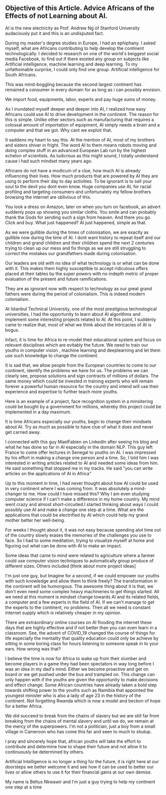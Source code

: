 

## Objective of this Article. Advice Africans of the Effects of not Learning about AI.

AI is the new electricity as Prof. Andrew Ng  of Stanford University audaciously put it and this is an undisputed fact.

During my master's degree studies in Europe, I had an ephiphany. I asked myself, what are Africans contributing to help develop the continent
technologically. I decided to research on one of the world's beiggest social media Facebook, to find out if there existed any group on
subjects like Artificial intelligence, machine learning and deep learning. To my unfathomable surprise, I could only find one group.
Artificial intelligence for South Africans.

This was mind-boggling because the second largest continent has remained a consumer in every domain for as long as i can possibly envision.

We import food, equipments, labor, experts and pay huge sums of money.

As I inundated myself deeper and deeper into AI, I realized how easy Africans could use AI to drive development in the continent.
The reason for this is simple. Unlike other sectors such as manufacturing that requires a colossal amount of importation of equipment,
AI simply needs a brain and a computer and that we got. Why cant we exploit that.

It saddens my heart to say this. At the mention of AI, most of my brothers and sisters shiver in fright. The word AI to them means robots moving and
doing complex stuff in an advanced European Lab run by the highest echelon of scientists. As ludicrous as this might sound, I totally understand cause
i had such mindset many years ago.

Africans do not have a modicum of a clue, how much AI is already influencing their lives. How much products that are powered by AI they are using to perform their day to
day activities. To be ignorant is to sell your soul to the devil you dont even know. Huge companies use AI, for racial profiling and targeting consumers and unfortunately my fellow
brothers browsing the internet are oblivious of this.

You look a dress on Amazon, later on when you turn on facebook, an advert suddenly pops up showing you similar cloths. You smile and can probably thank
the Gods for sending such a sign from heaven. And there you go. Click and buy. What just happened? AI just happened, simple as that.

As we were gullible during the times of colonisation, we are exactly as gullible now during the time of AI. I dont want history to repeat itself and our children and
grand children and their children spend the next 2 centuries trying to clean up our mess and fix things as we are still struggling to correct the mistakes
our grandfathers made during colonisation.

Our leaders are old with no idea of what technology is or what can be done with it. This makes them highly susceptible to accept ridiculous offers placed
at their tables by the super powers with no indepth metric of proper evaluation of the present and future ramifications.

They are as ignorant now with respect to technology as our great grand fathers were during the period of colonialism. This is indeed modern colonialism.

At Istanbul Technical University, one of the most prestigious technological universities, I had the opportunity to learn about AI algorithms and implement
some interesting projects related to AI. At this point, I suddenly came to realize that, most of what we think about the intricacies of AI is bogus.

Infact, it is time for Africa to re-model their educational system and focus on relevant disciplines which are evitably the future. We need to train
our youths in computer vision , machine learning and deeplearning and let them use such knowledge to change the continent.

It is sad that, we allow people from the European countries to come to our continent, identify the problems we have for us. The problems we can clearly see, propose
solutions and sign contracts of millions of dollars. The same money which could be invested in training experts who will remain forever a powerful human resource
for the country and intend will use their experience and expertise to further teach more youths.


Here is an example of a project, face recognition system in a minsitering could be bought by a government for millions, whereby this project could be
implemented in a day maximum.

It is time Africans especially our youths, begin to change their mindsets about AI. Try as much as possible to have clue of what it does and never get carried away.


I connected with this guy MaelFabien on LinkedIn after seeing his blog and what he has done so far in AI especially in the domain NLP. This guy left France to
come offer lectures in Senegal to youths on AI. I was impressed by his effort in making a change one person and a time. So, I told him I was interested in writing articles related to AI and needed some ideas from him. He said something that stopped me in my tracks. He said "you can write articles on the applications of AI in Africa"

Up to this moment in time, I had never thought about how AI could be used in very continent where I was coming from. It was absolutely a mind-changer to me.
How could I have missed this? Why I am even studying computer science if I can't make a difference in my home country. My mind went crazy and almost short-circuited.I started
thinking about ways I could possibly use AI and make a change one step at a time.  What are the applications that could be electrified by AI which could help
my grand mother better her well-being.

For weeks I thought about it, it was not easy because spending alot time out of the country slowly erases the memories of the challenges you use to face. So I had to
some meditation, trying to visualize myself at home and figuring out what can be done with AI to make an impact.

Some ideas that came to mind were related to agriculture where a farmer could use computer vision techniques to automatically group produce of different sizes.
Others included [think about more project ideas]

I'm just one guy, but Imagine for a second, if we could empower our youths with such knowledge and allow them to think freely? The transformation in the continent will be
humongous. The awesome thing about it is that, we don't even need some complex heavy machineries to get things started. All we need at this moment is mindset change towards
AI and its related fields, a computer and a few experts in the field of AI. If we can't manage to get the experts to the continent, no problems. Then all we need is
constant internet supply which is relatively cheaper in my opinion.

There are extraordinary online courses on AI flooding the internet these days that are highly effective and if not better than you can even learn in a classroom.
See, the advent of COVID_19 changed the course of things for life especially the mentality that quality education could only be achieve by sitting in
some boring class for hours listening to someone speak in to your ears. How wrong was that?

I believe the time is now for Africa to wake up from their slumber and become players in a game they had been spectators in way long before I was an idea in my dad's
mind. Either we become proactive and get on board or we get pushed under the bus and trampled on. This change can only happen with if the youths
are given the opportunity to make decisions and effect change. Some African countries have already taken a bold step towards shifting power to the youths such as
Namibia that appointed the youngest minister who is also a lady of age 23 in the history of the continent. Not forgetting Rwanda which is now a model and beckon of hope
for a better Africa.

We did succeed to break from the chains of slavery but we are still far from breaking from the chains of mental slavery and until we do, we remain at the
mercy of the superpowers. I'm not a politician, just a boy from a small village in Cameroon who has come this far and seen to much to shutup.

I pray and sincerely hope that, african youths will take the effort to contribute and determine how to shape their future and not allow it to continuously be determined by
others.

Artificial Intelligence is no longer a thing for the future, it is right here at our doorsteps we better welcome it and see how it can be used to better our lives
or allow others to use it for their financial gains at our own demise.


My name is Beltus Nkwawir and I'm just a guy trying to help my continent one step at a time
